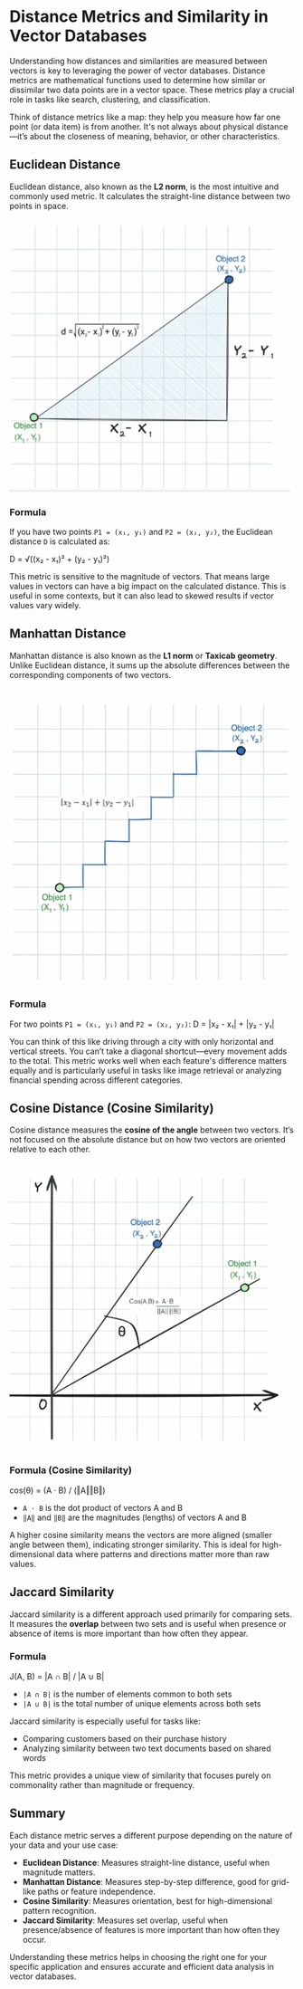 # Distance Metrics and Similarity in Vector Databases

Understanding how distances and similarities are measured between vectors is key to leveraging the power of vector databases. Distance metrics are mathematical functions used to determine how similar or dissimilar two data points are in a vector space. These metrics play a crucial role in tasks like search, clustering, and classification.

Think of distance metrics like a map: they help you measure how far one point (or data item) is from another. It's not always about physical distance—it’s about the closeness of meaning, behavior, or other characteristics.

## Euclidean Distance

Euclidean distance, also known as the **L2 norm**, is the most intuitive and commonly used metric. It calculates the straight-line distance between two points in space.

![EuclideanDistance](/images/Euclidean.png)

### Formula

If you have two points `P1 = (x₁, y₁)` and `P2 = (x₂, y₂)`, the Euclidean distance `D` is calculated as:

D = √((x₂ - x₁)² + (y₂ - y₁)²)

This metric is sensitive to the magnitude of vectors. That means large values in vectors can have a big impact on the calculated distance. This is useful in some contexts, but it can also lead to skewed results if vector values vary widely.

## Manhattan Distance

Manhattan distance is also known as the **L1 norm** or **Taxicab geometry**. Unlike Euclidean distance, it sums up the absolute differences between the corresponding components of two vectors.

![ManhattanDistance](/images/Manhattan.png)

### Formula

For two points `P1 = (x₁, y₁)` and `P2 = (x₂, y₂)`:
D = |x₂ - x₁| + |y₂ - y₁|

You can think of this like driving through a city with only horizontal and vertical streets. You can’t take a diagonal shortcut—every movement adds to the total. This metric works well when each feature's difference matters equally and is particularly useful in tasks like image retrieval or analyzing financial spending across different categories.

## Cosine Distance (Cosine Similarity)

Cosine distance measures the **cosine of the angle** between two vectors. It’s not focused on the absolute distance but on how two vectors are oriented relative to each other.

![CosineSimilarity](/images/Cosine.png)

### Formula (Cosine Similarity)

cos(θ) = (A · B) / (‖A‖‖B‖)

- `A · B` is the dot product of vectors A and B
- `‖A‖` and `‖B‖` are the magnitudes (lengths) of vectors A and B

A higher cosine similarity means the vectors are more aligned (smaller angle between them), indicating stronger similarity. This is ideal for high-dimensional data where patterns and directions matter more than raw values.

## Jaccard Similarity

Jaccard similarity is a different approach used primarily for comparing sets. It measures the **overlap** between two sets and is useful when presence or absence of items is more important than how often they appear.

### Formula

J(A, B) = |A ∩ B| / |A ∪ B|


- `|A ∩ B|` is the number of elements common to both sets
- `|A ∪ B|` is the total number of unique elements across both sets

Jaccard similarity is especially useful for tasks like:

- Comparing customers based on their purchase history
- Analyzing similarity between two text documents based on shared words

This metric provides a unique view of similarity that focuses purely on commonality rather than magnitude or frequency.

## Summary

Each distance metric serves a different purpose depending on the nature of your data and your use case:

- **Euclidean Distance**: Measures straight-line distance, useful when magnitude matters.
- **Manhattan Distance**: Measures step-by-step difference, good for grid-like paths or feature independence.
- **Cosine Similarity**: Measures orientation, best for high-dimensional pattern recognition.
- **Jaccard Similarity**: Measures set overlap, useful when presence/absence of features is more important than how often they occur.

Understanding these metrics helps in choosing the right one for your specific application and ensures accurate and efficient data analysis in vector databases.
